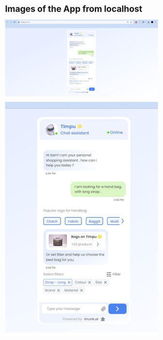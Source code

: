 # Images of the App from localhost

![Image 1](./public/krunk.jpg)



![Image 2](./public/krunk2.jpg)

